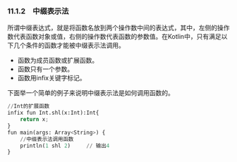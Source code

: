 ### 11.1.2　中缀表示法

所谓中缀表达式，就是将函数名放到两个操作数中间的表达式，其中，左侧的操作数代表函数对象或值，右侧的操作数代表函数的参数值。在Kotlin中，只有满足以下几个条件的函数才能被中缀表示法调用。

+ 函数为成员函数或扩展函数。
+ 函数只有一个参数。
+ 函数用infix关键字标记。

下面举一个简单的例子来说明中缀表示法是如何调用函数的。

```python
//Int的扩展函数
infix fun Int.shl(x:Int):Int{
    return x;
}
fun main(args: Array<String>) {
    //中缀表示法调用函数
    println(1 shl 2)     // 输出4
}
```

